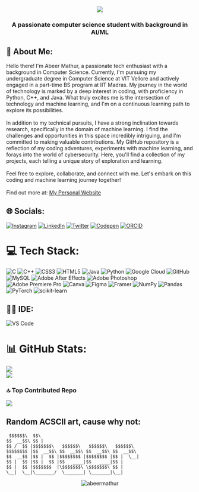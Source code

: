 <h1 align="center">
  <img src="https://readme-typing-svg.herokuapp.com?font=Hubot+Sans&weight=600&size=30&pause=500&color=0F95E8&center=true&width=435&lines=Hi+👋,+I'm+Abeer+Mathur!">
</h1>
<h3 align="center">A passionate computer science student with background in AI/ML</h3>

## 💫 About Me:
Hello there! I'm Abeer Mathur, a passionate tech enthusiast with a background in Computer Science. Currently, I'm pursuing my undergraduate degree in Computer Science at VIT Vellore and actively engaged in a part-time BS program at IIT Madras. My journey in the world of technology is marked by a deep interest in coding, with proficiency in Python, C++, and Java. What truly excites me is the intersection of technology and machine learning, and I'm on a continuous learning path to explore its possibilities.<br><br>In addition to my technical pursuits, I have a strong inclination towards research, specifically in the domain of machine learning. I find the challenges and opportunities in this space incredibly intriguing, and I'm committed to making valuable contributions. My GitHub repository is a reflection of my coding adventures, experiments with machine learning, and forays into the world of cybersecurity. Here, you'll find a collection of my projects, each telling a unique story of exploration and learning.<br><br>Feel free to explore, collaborate, and connect with me. Let's embark on this coding and machine learning journey together! <br><br> Find out more at: <a href="https://abeermathur.in/">My Personal Website</a>


## 🌐 Socials:
[![Instagram](https://img.shields.io/badge/Instagram-%23E4405F.svg?logo=Instagram&logoColor=white)](https://instagram.com/abeer.mathur) [![LinkedIn](https://img.shields.io/badge/LinkedIn-%230077B5.svg?logo=linkedin&logoColor=white)](https://linkedin.com/in/abeermathur) [![Twitter](https://img.shields.io/badge/Twitter-%231DA1F2.svg?logo=Twitter&logoColor=white)](https://twitter.com/abeer_mathur17) [![Codepen](https://img.shields.io/badge/Codepen-000000?style=for-the-badge&logo=codepen&logoColor=white)](https://codepen.io/abeer-wd) [![ORCID](https://img.shields.io/badge/orcid-A6CE39?style=for-the-badge&logo=orcid&logoColor=white)](https://orcid.org/0009-0004-3129-0749)

# 💻 Tech Stack:
![C](https://img.shields.io/badge/c-%2300599C.svg?style=for-the-badge&logo=c&logoColor=white) ![C++](https://img.shields.io/badge/c++-%2300599C.svg?style=for-the-badge&logo=c%2B%2B&logoColor=white) ![CSS3](https://img.shields.io/badge/css3-%231572B6.svg?style=for-the-badge&logo=css3&logoColor=white) ![HTML5](https://img.shields.io/badge/html5-%23E34F26.svg?style=for-the-badge&logo=html5&logoColor=white) ![Java](https://img.shields.io/badge/java-%23ED8B00.svg?style=for-the-badge&logo=java&logoColor=white) ![Python](https://img.shields.io/badge/python-3670A0?style=for-the-badge&logo=python&logoColor=ffdd54) ![Google Cloud](https://img.shields.io/badge/Google%20Cloud-%234285F4.svg?style=for-the-badge&logo=google-cloud&logoColor=white) ![GitHub](https://img.shields.io/badge/GitHub-%23121011.svg?style=for-the-badge&logo=github&logoColor=white) ![MySQL](https://img.shields.io/badge/mysql-%2300f.svg?style=for-the-badge&logo=mysql&logoColor=white) ![Adobe After Effects](https://img.shields.io/badge/Adobe%20After%20Effects-9999FF.svg?style=for-the-badge&logo=Adobe%20After%20Effects&logoColor=white) ![Adobe Photoshop](https://img.shields.io/badge/adobephotoshop-%2331A8FF.svg?style=for-the-badge&logo=adobephotoshop&logoColor=white) ![Adobe Premiere Pro](https://img.shields.io/badge/Adobe%20Premiere%20Pro-9999FF.svg?style=for-the-badge&logo=Adobe%20Premiere%20Pro&logoColor=white) ![Canva](https://img.shields.io/badge/Canva-%2300C4CC.svg?style=for-the-badge&logo=Canva&logoColor=white) 	![Figma](https://img.shields.io/badge/figma-%23F24E1E.svg?style=for-the-badge&logo=figma&logoColor=white) ![Framer](https://img.shields.io/badge/Framer-black?style=for-the-badge&logo=framer&logoColor=blue) ![NumPy](https://img.shields.io/badge/numpy-%23013243.svg?style=for-the-badge&logo=numpy&logoColor=white) ![Pandas](https://img.shields.io/badge/pandas-%23150458.svg?style=for-the-badge&logo=pandas&logoColor=white) ![PyTorch](https://img.shields.io/badge/PyTorch-%23EE4C2C.svg?style=for-the-badge&logo=PyTorch&logoColor=white) ![scikit-learn](https://img.shields.io/badge/scikit--learn-%23F7931E.svg?style=for-the-badge&logo=scikit-learn&logoColor=white)

## 👩‍💻 IDE:
![VS Code](https://img.shields.io/badge/VSCode-0078D4?style=for-the-badge&logo=visual%20studio%20code&logoColor=white)

# 📊 GitHub Stats:
![](https://github-readme-streak-stats.herokuapp.com/?user=AbeerMathur&theme=dark&hide_border=false)<br/>
![](https://github-readme-stats.vercel.app/api/top-langs/?username=AbeerMathur&theme=dark&hide_border=false&include_all_commits=true&count_private=false&layout=compact)

### 🔝 Top Contributed Repo
![](https://github-contributor-stats.vercel.app/api?username=AbeerMathur&limit=5&theme=tokyonight&combine_all_yearly_contributions=true)

## Random ACSCII art, cause why not:
```
 $$$$$$\  $$\                                     
$$  __$$\ $$ |                                    
$$ /  $$ |$$$$$$$\   $$$$$$\   $$$$$$\   $$$$$$\  
$$$$$$$$ |$$  __$$\ $$  __$$\ $$  __$$\ $$  __$$\ 
$$  __$$ |$$ |  $$ |$$$$$$$$ |$$$$$$$$ |$$ |  \__|
$$ |  $$ |$$ |  $$ |$$   ____|$$   ____|$$ |      
$$ |  $$ |$$$$$$$  |\$$$$$$$\ \$$$$$$$\ $$ |      
\__|  \__|\_______/  \_______| \_______|\__|      
```

<p align="center"> <img src="https://komarev.com/ghpvc/?username=abeermathur&label=Profile%20views&color=0e75b6&style=flat" alt="abeermathur" /> </p>
